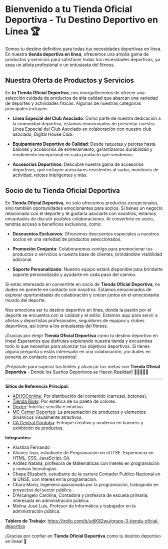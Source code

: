 # Bienvenido a tu Tienda Oficial Deportiva - Tu Destino Deportivo en Línea 🏆

Somos tu destino definitivo para todas tus necesidades deportivas en línea. En nuestra **tienda deportiva en línea**, ofrecemos una amplia gama de productos y servicios para satisfacer todas tus necesidades deportivas, ya seas un atleta profesional o un entusiasta del fitness.

## Nuestra Oferta de Productos y Servicios

En **tu Tienda Oficial Deportiva**, nos enorgullecemos de ofrecer una selección cuidada de productos de alta calidad que abarcan una variedad de deportes y actividades físicas. Algunas de nuestras categorías principales incluyen:

- **Línea Especial del Club Asociado**: Como parte de nuestra dedicación a la comunidad deportiva, estamos emocionados de presentar nuestra Línea Especial del Club Asociado en colaboración con nuestro club asociado, Digital House Club.

- **Equipamiento Deportivo de Calidad**: Desde raquetas y pelotas hasta balones y accesorios de entrenamiento, garantizamos durabilidad y rendimiento excepcional en cada producto que vendemos.

- **Accesorios Deportivos**: Descubre nuestra gama de accesorios deportivos, que incluyen auriculares resistentes al sudor, monitores de actividad, relojes inteligentes y más.

## Socio de tu Tienda Oficial Deportiva

En **Tienda Oficial Deportiva**, no solo ofrecemos productos excepcionales, sino también oportunidades emocionantes para socios. Si tienes un negocio relacionado con el deporte y te gustaría asociarte con nosotros, estamos encantados de discutir posibles colaboraciones. Al convertirte en socio, tendrás acceso a beneficios exclusivos, como:

- **Descuentos Exclusivos**: Ofrecemos descuentos especiales a nuestros socios en una variedad de productos seleccionados.

- **Promoción Conjunta**: Colaboraremos contigo para promocionar tus productos o servicios a nuestra base de clientes, brindándote visibilidad adicional.

- **Soporte Personalizado**: Nuestro equipo estará disponible para brindarte soporte personalizado y ayudarte en cada paso del camino.

Si estás interesado en convertirte en socio de **Tienda Oficial Deportiva**, no dudes en ponerte en contacto con nosotros. Estamos emocionados de explorar oportunidades de colaboración y crecer juntos en el emocionante mundo del deporte.

Nos emociona ser tu destino deportivo en línea, donde la pasión por el deporte se encuentra con la calidad y el estilo. Estamos aquí para servir a atletas y deportistas profesionales, seguidores de equipos y clubes deportivos, así como a los entusiastas del fitness.

¡Gracias por elegir **Tienda Oficial Deportiva** como tu destino deportivo en línea! Esperamos que disfrutes explorando nuestra tienda y encuentres todo lo que necesitas para alcanzar tus objetivos deportivos. Si tienes alguna pregunta o estás interesado en una colaboración, ¡no dudes en ponerte en contacto con nosotros!

¡Prepárate para superar tus límites y alcanzar tus metas con **Tienda Oficial Deportiva** - Donde los Sueños Deportivos se Hacen Realidad! 🚴‍♂️🏀🏋️‍♀️

---

**Sitios de Referencia Principal:**

- [ADHOConline](https://adhoconline.com.ar/): Por distribución del contenido (carrusel, botones).
- [Tienda River](https://www.tiendariver.com/): Por estética de su paleta de colores.
- [Dexter](https://www.dexter.com.ar/): Interfaz sencilla e intuitiva.
- [MC Center Deportes](https://www.mccenterdeportes.com.ar/): La presentación de productos y elementos dinámicos visualmente atractivos.
- [CA Central Córdoba](https://www.cacentralcordoba.com/): Enfoque creativo y moderno en banners y exhibición de productos.

**Integrantes:**
- Alustiza Fernando
- Alvarez Ivan, estudiante de Programación en el ITSE. Experiencia en HTML, CSS, JavaScript, Git.
- Ardilez Natalia, profesora de Matemáticas con interés en programación y nuevas tecnologías.
- Chapa Elizabeth, estudiante de la carrera Contador Publico Nacional en la UNSE, con interes en la programacion.
- Chara Maria, Ingeniera apasionada por la programación, trabajando en proyectos del sector público.
- D'Arcangelo Carolina, Contadora y profesora de escuela primaria, interesada en administración pública.
- Molina José Luis, Profesor de Informática y trabajador en la administración pública.

**Tablero de Trabajo:**
https://trello.com/b/udIK82wu/grupo-3-tienda-oficial-deportiva

¡Gracias por confiar en **Tienda Oficial Deportiva** como tu destino deportivo en línea! 🎉
